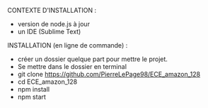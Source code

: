 
CONTEXTE D'INSTALLATION :

- version de node.js à jour
- un IDE (Sublime Text)

INSTALLATION (en ligne de commande) :

- créer un dossier quelque part pour mettre le projet.
- Se mettre dans le dossier en terminal
- git clone https://github.com/PierreLePage98/ECE_amazon_128
- cd ECE_amazon_128
- npm install
- npm start
